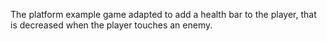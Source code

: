 The platform example game adapted to add a health bar to the player, that is decreased when the player touches an enemy.